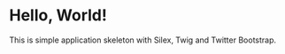 Hello, World!
=============

This is simple application skeleton with Silex, Twig and Twitter Bootstrap.
